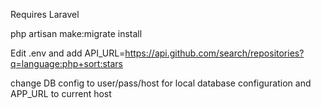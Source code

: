 Requires Laravel

php artisan make:migrate install

Edit .env and add API_URL=https://api.github.com/search/repositories?q=language:php+sort:stars

change DB config to user/pass/host for local database configuration and APP_URL to current host
